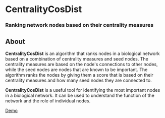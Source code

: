 # CentralityCosDist
### Ranking network nodes based on their centrality measures

## About

**CentralityCosDist** is an algorithm that ranks nodes in a biological network based on a combination of centrality measures and seed nodes. The centrality measures are based on the node's connections to other nodes, while the seed nodes are nodes that are known to be important. The algorithm ranks the nodes by giving them a score that is based on their centrality measures and how many seed nodes they are connected to.

**CentralityCosDist** is a useful tool for identifying the most important nodes in a biological network. It can be used to understand the function of the network and the role of individual nodes.

[Demo](https://nilesh-iiita.github.io/CentralityCosDist/intro.html)
